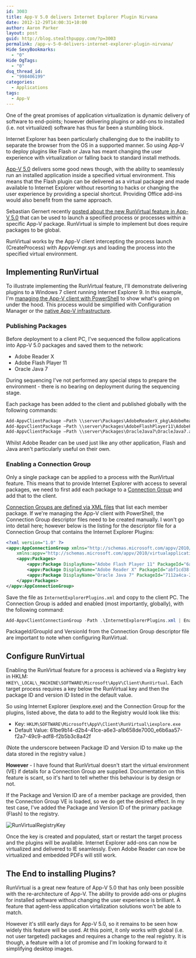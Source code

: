 ```yaml
---
id: 3003
title: App-V 5.0 delivers Internet Explorer Plugin Nirvana
date: 2012-12-29T14:00:31+10:00
author: Aaron Parker
layout: post
guid: http://blog.stealthpuppy.com/?p=3003
permalink: /app-v-5-0-delivers-internet-explorer-plugin-nirvana/
Hide SexyBookmarks:
  - "0"
Hide OgTags:
  - "0"
dsq_thread_id:
  - "998406199"
categories:
  - Applications
tags:
  - App-V
---
```

One of the great promises of application virtualization is dynamic delivery of software to end-points; however delivering plugins or add-ons to installed (i.e. not virtualized) software has thus far been a stumbling block.

Internet Explorer has been particularly challenging due to the inability to separate the browser from the OS in a supported manner. So using App-V to deploy plugins like Flash or Java has meant changing the user experience with virtualization or falling back to standard install methods.

[App-V 5.0](http://technet.microsoft.com/en-us/library/jj713446.aspx) delivers some good news though, with the ability to seamlessly run an installed application inside a specified virtual environment. This means that the Flash plugin can be delivered as a virtual package and made available to Internet Explorer without resorting to hacks or changing the user experience by providing a special shortcut. Providing Office add-ins would also benefit from the same approach.

Sebastian Gernert recently [posted about the new RunVirtual feature in App-V 5.0](http://blogs.msdn.com/b/sgern/archive/2012/12/19/10379343.aspx) that can be used to launch a specified process or processes within a specific App-V package. RunVirtual is simple to implement but does require packages to be global.

RunVirtual works by the App-V client intercepting the process launch (CreateProcess) with AppvVemgr.sys and loading the process into the specified virtual environment.

## Implementing RunVirtual

To illustrate implementing the RunVirtual feature, I'll demonstrate delivering plugins to a Windows 7 client running Internet Explorer 9. In this example, I'm [managing the App-V client with PowerShell](http://technet.microsoft.com/en-us/library/jj713419.aspx) to show what's going on under the hood. This process would be simplified with Configuration Manager or the [native App-V infrastructure](http://technet.microsoft.com/en-us/library/jj713496.aspx).

### Publishing Packages

Before deployment to a client PC, I've sequenced the follow applications into App-V 5.0 packages and saved them to the network:

* Adobe Reader X
* Adobe Flash Player 11
* Oracle Java 7

During sequencing I've not performed any special steps to prepare the environment - there is no bearing on deployment during the sequencing stage.

Each package has been added to the client and published globally with the following commands:

```powershell
Add-AppvClientPackage –Path \\server\Packages\AdobeReaderX_pkg\AdobeReaderX.appv | Publish-AppvClientPackage -Global
Add-AppvClientPackage –Path \\server\Packages\AdobeFlashPlayer11\AdobeFlashPlayer11.appv | Publish-AppvClientPackage -Global
Add-AppvClientPackage –Path \\server\Packages\OracleJava7\OracleJava7.appv | Publish-AppvClientPackage -Global
```

Whilst Adobe Reader can be used just like any other application, Flash and Java aren't particularly useful on their own.

### Enabling a Connection Group

Only a single package can be applied to a process with the RunVirtual feature. This means that to provide Internet Explorer with access to several packages, we need to first add each package to a [Connection Group](http://technet.microsoft.com/library/jj713417.aspx) and add that to the client.

[Connection Groups are defined via XML files](http://technet.microsoft.com/en-US/library/jj737969.aspx) that list each member package. If we're managing the App-V client with PowerShell, the Connection Group descriptor files need to be created manually. I won't go into detail here; however below is the listing for the descriptor file for a Connection Group that contains the Internet Explorer Plugins:

```xml
<?xml version="1.0" ?>
<appv:AppConnectionGroup xmlns="http://schemas.microsoft.com/appv/2010/virtualapplicationconnectiongroup" 
    xmlns:appv="http://schemas.microsoft.com/appv/2010/virtualapplicationconnectiongroup" AppConnectionGroupId="61BE9B14-D2B4-41CE-A6E3-A1B658DE7000" VersionId="E6B6AA57-F2A7-49C9-ADF8-F2B5B3C8A42F" Priority="0" DisplayName="Internet Explorer Plugins">
    <appv:Packages>
        <appv:Package DisplayName="Adobe Flash Player 11" PackageId="6a22f839-2d22-46dc-9c63-2649e370fce2" VersionId="792c8000-509c-4b1a-b4d7-58be65436d1a" />
        <appv:Package DisplayName="Adobe Reader X" PackageId="abf1cd38-03cf-42af-8b27-564c4b9fcd1e" VersionId="818bc4eb-50f2-4fd4-90e4-9c8ed097e1e9" />
        <appv:Package DisplayName="Oracle Java 7" PackageId="7112a4ca-2fe9-4606-b673-e13ea8589294" VersionId="4887ecd0-ce7b-48f6-bad6-4d8197e3821e" />
    </appv:Packages>
</appv:AppConnectionGroup>
```

Save the file as `InternetExplorerPlugins.xml` and copy to the client PC. The Connection Group is added and enabled (most importantly, globally), with the following command:

```powershell
Add-AppvClientConnectionGroup -Path .\InternetExplorerPlugins.xml | Enable-AppvClientConnectionGroup -Global
```

PackageId/GroupId and VersionId from the Connection Group descriptor file are important to note when configuring RunVirtual.

## Configure RunVirtual

Enabling the RunVirtual feature for a process is achieved via a Registry key in HKLM: `HKEY\_LOCAL\_MACHINE\SOFTWARE\Microsoft\AppV\Client\RunVirtual`. Each target process requires a key below the RunVirtual key and then the package ID and version ID listed in the default value.

So using Internet Explorer (iexplore.exe) and the Connection Group for the plugins, listed above, the data to add to the Registry would look like this:

* Key: `HKLM\SOFTWARE\Microsoft\AppV\Client\RunVirtual\iexplore.exe`
* Default Value: 61be9b14-d2b4-41ce-a6e3-a1b658de7000_e6b6aa57-f2a7-49c9-adf8-f2b5b3c8a42f

(Note the underscore between Package ID and Version ID to make up the data stored in the registry value.)

**However** - I have found that RunVirtual doesn't start the virtual environment (VE) if details for a Connection Group are supplied. Documentation on this feature is scant, so it's hard to tell whether this behaviour is by design or not.

If the Package and Version ID are of a member package are provided, then the Connection Group VE is loaded, so we do get the desired effect. In my test case, I've added the Package and Version ID of the primary package (Flash) to the registry.

![RunVirtualRegistryKey]({{site.baseurl}}/media/2012/12/RunVirtualRegistryKey.png)

Once the key is created and populated, start or restart the target process and the plugins will be available. Internet Explorer add-ons can now be virtualized and delivered to IE seamlessly. Even Adobe Reader can now be virtualized and embedded PDFs will still work.

## The End to installing Plugins?

RunVirtual is a great new feature of App-V 5.0 that has only been possible with the re-architecture of App-V. The ability to provide add-ons or plugins for installed software without changing the user experience is brilliant. A feature that agent-less application virtalization solutions won't be able to match.

However it's still early days for App-V 5.0, so it remains to be seen how widely this feature will be used. At this point, it only works with global (i.e. not user targeted) packages and requires a change to the real registry. It is though, a feature with a lot of promise and I'm looking forward to it simplifying desktop images.
